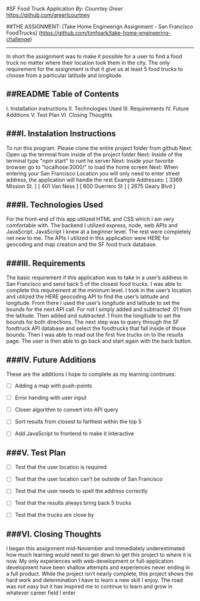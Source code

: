 
#SF Food Truck Application
*By: Counrtey Greer*
https://github.com/greerlcourtney


##THE ASSIGNMENT: [Take Home Engineerign Assignment - San Francisco FoodTrucks]  (https://github.com/timfpark/take-home-engineering-challenge)

---
In short the assignment was to make it possible for a user to find a food truck no matter where their location took them in the city.
The only requirement for the assignment is that it give us at least 5 food trucks to choose from a particular latitude and longitude.

##README Table of Contents
---
I. Installation instructions
II. Technologies Used
III. Requirements
IV. Future Additions
V. Test Plan
VI. Closing Thoughts

###I. Instalation Instructions
---

To run this program. Please clone the entire project folder from github
Next: Open up the termnal from inside of the project folder
Next: Inside of the terminal type "npm start" to runt he server
Next: Inside your favorite browser go to "localhose:3000/" to load the home screen
Next: When entering your San Francisco Location you will only need to enter street address, the application will handle the rest
    Example Addresses:  [ 3369 Mission St. ] [ 401 Van Ness ] [ 600 Guerrero St ] [ 2675 Geary Blvd ]

###II. Technologies Used
---
For the front-end of this app utilized HTML and CSS which I am very comfortable with. The backend I utilized express, node, web APIs and JavaScript. JavaScript I knew at a beginner level. The rest were completely net new to me.
The APIs I utilized in this application were HERE for geocoding and map creation and the SF food truck database.

###III. Requirements
---
The basic requirement if this application was to take in a user’s address in San Francisco and send back 5 of the closest food trucks. I was able to complete this requirement at the minimum level. I took in the user’s location and utilized the HERE geocoding API to find the user’s latitude and longitude. From there I used the user’s longitude and latitude to set the bounds for the next API call. For not I simply added and subtracted .01 from the latitude. Then added and subtracted .1 from the longitude to set the bounds for both directions. The next step was to query through the SF foodtruck API database and select the foodtrucks that fall inside of those bounds. Then I was able to read out the first five trucks on to the results page. The user is then able to go back and start again with the back button. 

###IV. Future Additions
---
These are the additions I hope to complete as my learning continues:
- [ ] Adding a map with push-points
- [ ] 	Error handing with user input
- [ ] Closer algorithm to convert into API query 
- [ ] Sort results from closest to farthest within the top 5
- [ ] Add JavaScript to frontend to make it interactive


###V. Test Plan
---
- [ ] Test that the user location is required
- [ ] Test that the user location can’t be outside of San Francisco
- [ ] Test that the user needs to spell the address correctly
- [ ] Test that the results always bring back 5 trucks
- [ ] Test that the trucks are close by


###VI. Closing Thoughts
---
I began this assignment mid-November and immediately underestimated how much learning would need to get down to get this project to where it is now. My only experiences with web-development or full-application development have been shallow attempts and experiences never ending in a full product. While the project isn’t nearly complete, this project shows the hard work and determination I have to learn a new skill I enjoy. The road was not easy but it has inspired me to continue to learn and grow in whatever career field I enter